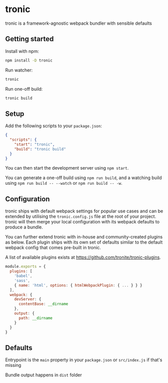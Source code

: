 # tronic

tronic is a framework-agnostic webpack bundler with sensible defaults

## Getting started

Install with npm:

```bash
npm install -D tronic
```

Run watcher:

```bash
tronic
```

Run one-off build:

```bash
tronic build
```

## Setup

Add the following scripts to your `package.json`:

```json
{
  "scripts": {
    "start": "tronic",
    "build": "tronic build"
  }
}
```

You can then start the development server using `npm start`.

You can generate a one-off build using `npm run build`, and a watching build using `npm run build -- --watch` or `npm run build -- -w`.

## Configuration

tronic ships with default webpack settings for popular use cases and can be extended by utilising the `tronic.config.js` file at the root of your project. tronic will then merge your local configuration with its webpack defaults to produce a bundle.

You can further extend tronic with in-house and community-created plugins as below. Each plugin ships with its own set of defaults similar to the default webpack config that comes pre-built in tronic.

A list of available plugins exists at https://github.com/tronite/tronic-plugins.

```javascript
module.exports = {
  plugins: [
    'babel',
    'sass',
    { name: 'html', options: { htmlWebpackPlugin: { ... } } }
  ],
  webpack: {
    devServer: {
      contentBase: __dirname
    },
    output: {
      path: __dirname
    }
  }
}
```

## Defaults

Entrypoint is the `main` property in your `package.json` or `src/index.js` if that's missing

Bundle output happens in `dist` folder

